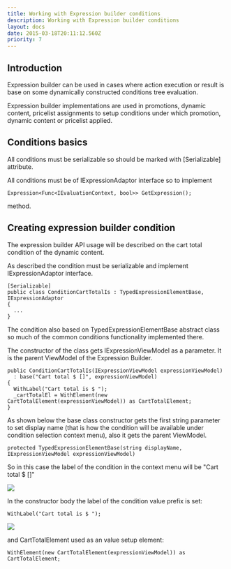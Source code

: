 ```yaml
---
title: Working with Expression builder conditions
description: Working with Expression builder conditions
layout: docs
date: 2015-03-18T20:11:12.560Z
priority: 7
---
```

## Introduction

Expression builder can be used in cases where action execution or result is base on some dynamically constructed conditions tree evaluation.

Expression builder implementations are used in promotions, dynamic content, pricelist assignments to setup conditions under which promotion, dynamic content or pricelist applied.

## Conditions basics

All conditions must be serializable so should be marked with [Serializable] attribute.

All conditions must be of IExpressionAdaptor interface so to implement

```
Expression<Func<IEvaluationContext, bool>> GetExpression();
```

method.

## Creating expression builder condition

The expression builder API usage will be described on the cart total condition of the dynamic content.

As described the condition must be serializable and implement IExpressionAdaptor interface.

```
[Serializable]
public class ConditionCartTotalIs : TypedExpressionElementBase, IExpressionAdaptor
{
  ...
}
```

The condition also based on TypedExpressionElementBase abstract class so much of the common conditions functionality implemented there.

The constructor of the class gets IExpressionViewModel as a parameter. It is the parent ViewModel of the Expression Builder.

```
public ConditionCartTotalIs(IExpressionViewModel expressionViewModel)
  : base("Cart total $ []", expressionViewModel)
{
  WithLabel("Cart total is $ ");
  _cartTotalEl = WithElement(new CartTotalElement(expressionViewModel)) as CartTotalElement;
}
```

As shown below the base class constructor gets the first string parameter to set display name (that is how the condition will be available under condition selection context menu), also it gets the parent ViewModel.

```
protected TypedExpressionElementBase(string displayName, IExpressionViewModel expressionViewModel)
```

So in this case the label of the condition in the context menu will be "Cart total $ []"

<img src="../../../assets/images/image2013-10-7 17_31_6.png" />

In the constructor body the label of the condition value prefix is set:

```
WithLabel("Cart total is $ ");
```

<img src="../../../assets/images/image2013-10-7 17_32_16.png" />

and CartTotalElement used as an value setup element:

```
WithElement(new CartTotalElement(expressionViewModel)) as CartTotalElement;
```